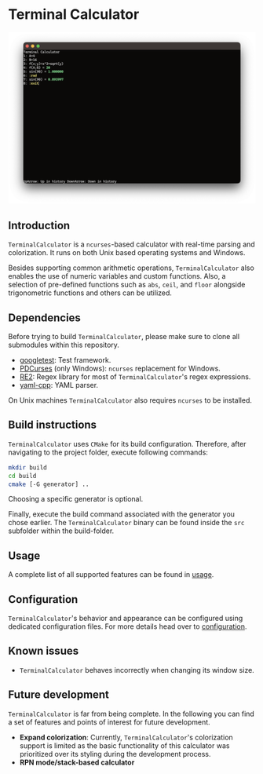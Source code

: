 # Terminal Calculator

![Screenshot of TerminalCalculator in use](doc/screenshot_1.png)

## Introduction
`TerminalCalculator` is a `ncurses`-based calculator with real-time parsing and colorization.
It runs on both Unix based operating systems and Windows.

Besides supporting common arithmetic operations, `TerminalCalculator` also enables the use of numeric variables and custom functions.
Also, a selection of pre-defined functions such as `abs`, `ceil`, and `floor` alongside trigonometric functions and others can be utilized.

## Dependencies
Before trying to build `TerminalCalculator`, please make sure to clone all submodules within this repository.

- [googletest](https://github.com/google/googletest): Test framework.
- [PDCurses](https://github.com/wmcbrine/PDCurses) (only Windows): `ncurses` replacement for Windows.
- [RE2](https://github.com/google/re2): Regex library for most of `TerminalCalculator`'s regex expressions.
- [yaml-cpp](https://github.com/jbeder/yaml-cpp): YAML parser.

On Unix machines `TerminalCalculator` also requires `ncurses` to be installed.

## Build instructions
`TerminalCalculator` uses `CMake` for its build configuration.
Therefore, after navigating to the project folder, execute following commands:

```bash
mkdir build
cd build
cmake [-G generator] ..
```

Choosing a specific generator is optional.

Finally, execute the build command associated with the generator you chose earlier.
The `TerminalCalculator` binary can be found inside the `src` subfolder within the build-folder.

## Usage
A complete list of all supported features can be found in [usage](doc/usage.md).

## Configuration
`TerminalCalculator`'s behavior and appearance can be configured using dedicated configuration files.
For more details head over to [configuration](doc/configuration.md).

## Known issues
- `TerminalCalculator` behaves incorrectly when changing its window size.

## Future development
`TerminalCalculator` is far from being complete.
In the following you can find a set of features and points of interest for future development.

- __Expand colorization__: Currently, `TerminalCalculator`'s colorization support is limited as the basic functionality of this calculator was prioritized over its styling during the development process.
- __RPN mode/stack-based calculator__
